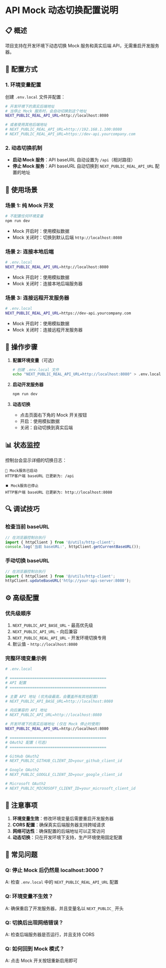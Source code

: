 # API Mock 动态切换配置说明

## 📋 概述

项目支持在开发环境下动态切换 Mock 服务和真实后端 API，无需重启开发服务器。

## 🔧 配置方式

### 1. 环境变量配置

创建 `.env.local` 文件并配置：

```bash
# 开发环境下的真实后端地址
# 当停止 Mock 服务时，会自动切换到这个地址
NEXT_PUBLIC_REAL_API_URL=http://localhost:8080

# 或者使用其他后端地址
# NEXT_PUBLIC_REAL_API_URL=http://192.168.1.100:8080
# NEXT_PUBLIC_REAL_API_URL=https://dev-api.yourcompany.com
```

### 2. 动态切换机制

- **启动 Mock 服务**：API baseURL 自动设置为 `/api`（相对路径）
- **停止 Mock 服务**：API baseURL 自动切换到 `NEXT_PUBLIC_REAL_API_URL` 配置的地址

## 🎯 使用场景

### 场景 1: 纯 Mock 开发
```bash
# 不配置任何环境变量
npm run dev
```
- Mock 开启时：使用模拟数据
- Mock 关闭时：切换到默认后端 `http://localhost:8080`

### 场景 2: 连接本地后端
```bash
# .env.local
NEXT_PUBLIC_REAL_API_URL=http://localhost:8080
```
- Mock 开启时：使用模拟数据
- Mock 关闭时：连接本地后端服务器

### 场景 3: 连接远程开发服务器
```bash
# .env.local
NEXT_PUBLIC_REAL_API_URL=https://dev-api.yourcompany.com
```
- Mock 开启时：使用模拟数据
- Mock 关闭时：连接远程开发服务器

## 🚀 操作步骤

1. **配置环境变量**（可选）
   ```bash
   # 创建 .env.local 文件
   echo "NEXT_PUBLIC_REAL_API_URL=http://localhost:8080" > .env.local
   ```

2. **启动开发服务器**
   ```bash
   npm run dev
   ```

3. **动态切换**
   - 点击页面右下角的 Mock 开关按钮
   - 开启：使用模拟数据
   - 关闭：自动切换到真实后端

## 📊 状态监控

控制台会显示详细的切换日志：

```
🚀 Mock服务已启动
HTTP客户端 baseURL 已更新为: /api
```

```
⏹️ Mock服务已停止
HTTP客户端 baseURL 已更新为: http://localhost:8080
```

## 🔍 调试技巧

### 检查当前 baseURL
```javascript
// 在浏览器控制台执行
import { httpClient } from '@/utils/http-client';
console.log('当前 baseURL:', httpClient.getCurrentBaseURL());
```

### 手动切换 baseURL
```javascript
// 在浏览器控制台执行
import { httpClient } from '@/utils/http-client';
httpClient.updateBaseURL('http://your-api-server:8080');
```

## ⚙️ 高级配置

### 优先级顺序

1. `NEXT_PUBLIC_API_BASE_URL` - 最高优先级
2. `NEXT_PUBLIC_API_URL` - 向后兼容
3. `NEXT_PUBLIC_REAL_API_URL` - 开发环境切换专用
4. 默认值 - `http://localhost:8080`

### 完整环境变量示例

```bash
# .env.local

# ===========================================
# API 配置
# ===========================================

# 主要 API 地址 (优先级最高，会覆盖所有其他配置)
# NEXT_PUBLIC_API_BASE_URL=http://localhost:8080

# 向后兼容的 API 地址
# NEXT_PUBLIC_API_URL=http://localhost:8080

# 开发环境下的真实后端地址 (仅在 Mock 停止时使用)
NEXT_PUBLIC_REAL_API_URL=http://localhost:8080

# ===========================================
# OAuth2 配置 (可选)
# ===========================================

# GitHub OAuth2
# NEXT_PUBLIC_GITHUB_CLIENT_ID=your_github_client_id

# Google OAuth2
# NEXT_PUBLIC_GOOGLE_CLIENT_ID=your_google_client_id

# Microsoft OAuth2
# NEXT_PUBLIC_MICROSOFT_CLIENT_ID=your_microsoft_client_id
```

## 🎯 注意事项

1. **环境变量生效**：修改环境变量后需要重启开发服务器
2. **CORS 配置**：确保真实后端服务器支持跨域请求
3. **网络可达性**：确保配置的后端地址可以正常访问
4. **动态切换**：只在开发环境下支持，生产环境使用固定配置

## 🐛 常见问题

### Q: 停止 Mock 后仍然是 localhost:3000？
A: 检查 `.env.local` 中的 `NEXT_PUBLIC_REAL_API_URL` 配置

### Q: 环境变量不生效？
A: 确保重启了开发服务器，并且变量名以 `NEXT_PUBLIC_` 开头

### Q: 切换后出现网络错误？
A: 检查后端服务器是否运行，并且支持 CORS

### Q: 如何回到 Mock 模式？
A: 点击 Mock 开关按钮重新启用即可 